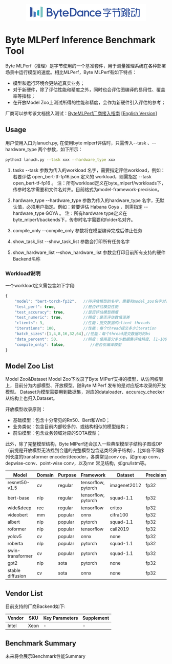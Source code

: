 <div align="center">
  <img src="byte_mlperf/images/icon.png">
</div>


# Byte MLPerf Inference Benchmark Tool
Byte MLPerf（推理）是字节使用的一个基准套件，用于测量推理系统在各种部署场景中运行模型的速度。相比MLPerf，Byte MLPerf有如下特点：
- 模型和运行环境会更贴近真实业务；
- 对于新硬件，除了评估性能和精度之外，同时也会评估图编译的易用性、覆盖率等指标；
- 在开放Model Zoo上测试所得的性能和精度，会作为新硬件引入评估的参考；

厂商可以参考该文档接入测试：[ByteMLPerf厂商接入指南](https://bytedance.feishu.cn/docs/doccno9eLS3OseTA5aMBeeQf2cf) [[English Version](https://bytedance.us.feishu.cn/docx/L98Mdw3J6obMtJxeRBzuHeRbsof)]

## Usage
用户使用入口为lanuch.py, 在使用byte mlperf评估时，只需传入--task 、--hardware_type 两个参数，如下所示：
```bash
python3 lanuch.py --task xxx --hardware_type xxx
```

1. tasks
--task 参数为传入的workload 名字，需要指定评估workload，例如：若要评估 open_bert-tf-fp16.json 定义的 workload，则需指定   --task open_bert-tf-fp16 。
注：所有workload定义在byte_mlperf/workloads下，传参时名字需要和文件名对齐。目前格式为model-framework-precision。

2. hardware_type
--hardware_type 参数为传入的hardware_type 名字，无默认值，必须用户指定。例如：若要评估 Habana Goya ，则需指定   --hardware_type GOYA 。
注：所有hardware type定义在byte_mlperf/backends下，传参时名字需要和folder名对齐。

3. compile_only
--compile_only 参数将在模型编译完成后停止任务

4. show_task_list
--show_task_list 参数会打印所有任务名字

5. show_hardware_list
--show_hardware_list 参数会打印目前所有支持的硬件Backend名称

### Workload说明
一个workload定义需包含如下字段:
```javascript
{
    "model": "bert-torch-fp32",   //待评估模型的名字，需要和model_zoo名字对齐
    "test_perf": true,            //是否评估模型性能
    "test_accuracy": true,        //是否评估模型精度
    "test_numeric": true,         //精度：是否评估数值误差
    "clients": 3,                 //性能：提交数据的client threads
    "iterations": 100,            //性能：每个thread提交多少iteration
    "batch_sizes":[1,4,8,16,32,64],//性能：每个thread提交数据时的bs
    "data_percent": 50,           //精度：使用百分多少数据集评估精度, [1-100]
    "compile_only": false,           //是否仅编译模型
}
```

## Model Zoo List
Model Zoo&Dataset
Model Zoo下收录了Byte MlPerf支持的模型，从访问权限上，目前分为内部模型、开放模型。随Byte MlPerf 发布的是对应版本收录的开放模型。
Dataset为模型需要用到数据集，对应的dataloader、accuracy_checker从结构上也归入Dataset。

开放模型收录原则：
- 基础模型：包含十分常见的Rn50、Bert和WnD；
- 业务类似：包含目前内部较多的、或结构相似的模型结构；
- 前沿模型：包含业务领域对应的SOTA模型；

此外，除了完整模型结构，Byte MlPerf还会加入一些典型模型子结构子图或OP（前提是开放模型无法找到合适的完整模型包含这类经典子结构），比如各不同序列长度的transformer encoder/decoder，各类常见conv op，如group conv、depwise-conv、point-wise conv，以及rnn 常见结构，如gru/lstm等。

| Model | Domain | Purpose | Framework | Dataset | Precision |
| ---- | ---- | ---- | ---- | ---- | ---- |
| resnet50-v1.5 | cv | regular | tensorflow, pytorch | imagenet2012 | fp32 |
| bert-base | nlp | regular | tensorflow, pytorch | squad-1.1 | fp32 |
| wide&deep | rec | regular | tensorflow | criteo | fp32 |
| videobert | mm  |popular | onnx | cifra100 | fp32 |
| albert | nlp | popular | pytorch | squad-1.1 | fp32 |
| roformer | nlp | popular | tensorflow | cail2019 | fp32 |
| yolov5 | cv | popular | onnx | none | fp32 |
| roberta | nlp | popular | pytorch | squad-1.1 | fp32 |
| swin-transformer | cv | popular | pytorch | squad-1.1 | fp32 |
| gpt2 | nlp | sota | pytorch | none | fp32 |
| stable diffusion | cv | sota | onnx | none | fp32 |

## Vendor List
目前支持的厂商Backend如下:

| Vendor |  SKU | Key Parameters | Supplement |
| ---- | ----| ---- | ---- |
| Intel | Xeon | - | - |

## Benchmark Summary
未来将会展示Benchmark性能Summary